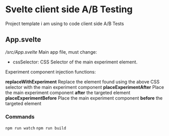 # Svelte client side A/B Testing

Project template i am using to code client side A/B Tests

## App.svelte

_/src/App.svelte_
Main app file, must change:

- cssSelector: CSS Selector of the main experiment element.

Experiment component injection functions:

**replaceWithExperiment**
Replace the element found using the above CSS selector with the main experiment component
**placeExperimentAfter**
Place the main experiment component **after** the targeted element
**placeExperimentBefore**
Place the main experiment component **before** the targeted element

### Commands

`npm run watch`
`npm run build`
